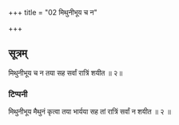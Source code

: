 +++
title = "02 मिथुनीभूय च न"

+++

## सूत्रम्
मिथुनीभूय च न तया सह सर्वां रात्रिं शयीत ॥ २॥  
### टिप्पनी
मिथुनीभूय मैथुनं कृत्वा तया भार्यया सह तां रात्रिं सर्वां न शयीत ॥ २ ॥  

